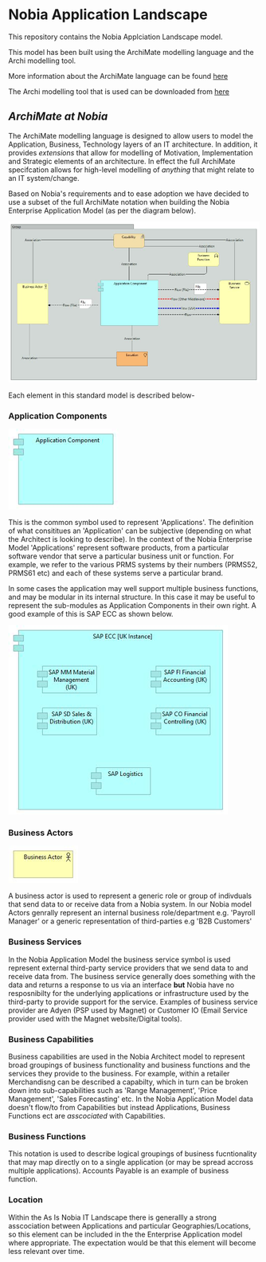 # **Nobia Application Landscape**

This repository contains the Nobia Applciation Landscape model.

This model has been built using the ArchiMate modelling language and the Archi modelling tool.

More information about the ArchiMate language can be found [here](http://pubs.opengroup.org/architecture/archimate3-doc/toc.html)

The Archi modelling tool that is used can be downloaded from [here](https://www.archimatetool.com/)

## *ArchiMate at Nobia* ##

The ArchiMate modelling language is designed to allow users to model the Application, Business, Technology layers of an IT architecture. In addition, it provides *extensions* that allow for modelling of Motivation, Implementation and Strategic elements of an architecture. In effect the full ArchiMate specifcation allows for high-level modelling of *anything* that might relate to an IT system/change.

Based on Nobia's requirements and to ease adoption we have decided to use a subset of the full ArchiMate notation when building the Nobia Enterprise Application Model (as per the diagram below).

![Standard View](./archi_images/standard_view.jpg)

Each element in this standard model is described below-

### Application Components ####

![Application Component](application_component.jpg)

This is the common symbol used to represent 'Applications'. The definition of what consititues an 'Application' can be subjective (depending on what the Architect is looking to describe). In the context of the Nobia Enterprise Model 'Applications' represent software products, from a particular software vendor that serve a particular business unit or function. For example, we refer to the various PRMS systems by their numbers (PRMS52, PRMS61 etc) and each of these systems serve a particular brand. 

In some cases the application may well support multiple business functions, and may be modular in its internal structure. In this case it may be useful to represent the sub-modules as Application Components in their own right. A good example of this is SAP ECC as shown below.

![SAP example](sap_example.jpg)

### Business Actors ###

![actor](actor.jpg)

A business actor is used to represent a generic role or group of indivduals that send data to or receive data from a Nobia system. In our Nobia model Actors genrally represent an internal business role/department e.g. 'Payroll Manager' or a generic representation of third-parties e.g 'B2B Customers'

### Business Services ###

In the Nobia Application Model the business service symbol is used represent external third-party service providers that we send data to and receive data from. The business service generally does something with the data and returns a response to us via an interface **but** Nobia have no resposnibilty for the underlying applications or infrastructure used by the third-party to provide support for the service. Examples of business service provider are Adyen (PSP used by Magnet) or Customer IO (Email Service provider used with the Magnet website/Digital tools).

### Business Capabilities ###

Business capabilities are used in the Nobia Architect model to represent broad groupings of business functionality and business functions and the services they provide to the business. For example, within a retailer Merchandisng can be described a capabilty, which in turn can be broken down into sub-capabilities such as 'Range Management', 'Price Management', 'Sales Forecasting' etc. In the Nobia Application Model data doesn't flow/to from Capabilities but instead Applications, Business Functions ect are *asscociated* with Capabilities.

### Business Functions ###

This notation is used to describe logical groupings of business fucntionality that may map directly on to a single application (or may be spread accross multiple applications). Accounts Payable is an example of business function.

### Location ###

Within the As Is Nobia IT Landscape there is generallly a strong asscociation between Applications and particular Geographies/Locations, so this element can be included in the the Enterprise Application model where appropriate. The expectation would be that this element will become less relevant over time.








